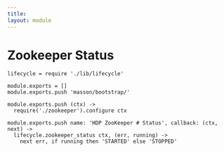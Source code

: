 ```yaml
---
title: 
layout: module
---
```


# Zookeeper Status

    lifecycle = require './lib/lifecycle'

    module.exports = []
    module.exports.push 'masson/bootstrap/'

    module.exports.push (ctx) ->
      require('./zookeeper').configure ctx

    module.exports.push name: 'HDP ZooKeeper # Status', callback: (ctx, next) ->
      lifecycle.zookeeper_status ctx, (err, running) ->
        next err, if running then 'STARTED' else 'STOPPED'

